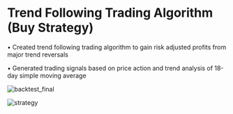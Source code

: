 # Trend Following Trading Algorithm (Buy Strategy)

•	Created trend following trading algorithm to gain risk adjusted profits from major trend reversals

•	Generated trading signals based on price action and trend analysis of 18-day simple moving average

![backtest_final](https://user-images.githubusercontent.com/35648851/98486673-19f8d300-221f-11eb-9fdf-6d7d2b2b99ed.png)

![strategy](https://user-images.githubusercontent.com/35648851/104370397-693fd600-54e4-11eb-84dc-8fd04eeccc17.jpg)
